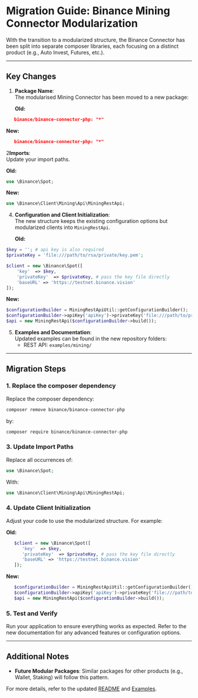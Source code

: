 # Migration Guide: Binance Mining Connector Modularization

With the transition to a modularized structure, the Binance Connector has been split into separate composer libraries, each focusing on a distinct product (e.g., Auto Invest, Futures, etc.). 

---

## Key Changes

1. **Package Name**:  
   The modularised Mining Connector has been moved to a new package:

   **Old:**
```json
   binance/binance-connector-php: "*"
```
   **New:**
```json
   binance/binance-connector-php: "*"
```

2**Imports**:  
   Update your import paths.

   **Old:**

```php
use \Binance\Spot;
```

   **New:**

```php
use \Binance\Client\Mining\Api\MiningRestApi;
```

4. **Configuration and Client Initialization**:  
   The new structure keeps the existing configuration options but modularized clients into `MiningRestApi`.

   **Old:**

```php
$key = ''; # api key is also required
$privateKey = 'file:///path/to/rsa/private/key.pem';

$client = new \Binance\Spot([
    'key'  => $key,
    'privateKey'  => $privateKey, # pass the key file directly
    'baseURL' => 'https://testnet.binance.vision'
]);
```

   **New:**

```php
$configurationBuilder = MiningRestApiUtil::getConfigurationBuilder();
$configurationBuilder->apiKey('apiKey')->privateKey('file:///path/to/private.key');
$api = new MiningRestApi($configurationBuilder->build());
```

5. **Examples and Documentation**:  
   Updated examples can be found in the new repository folders:
    - REST API: `examples/mining/`

---

## Migration Steps

### 1. Replace the composer dependency

Replace the composer dependency:

```bash
composer remove binance/binance-connector-php
```

by:

```bash
composer require binance/binance-connector-php
```

### 3. Update Import Paths

Replace all occurrences of:

```php
use \Binance\Spot;
```

With:

```php
use \Binance\Client\Mining\Api\MiningRestApi;
```

### 4. Update Client Initialization

Adjust your code to use the modularized structure. For example:

**Old:**

```php
   $client = new \Binance\Spot([
      'key'  => $key,
      'privateKey'  => $privateKey, # pass the key file directly
      'baseURL' => 'https://testnet.binance.vision'
   ]);
```

**New:**

```php
   $configurationBuilder = MiningRestApiUtil::getConfigurationBuilder();
   $configurationBuilder->apiKey('apiKey')->privateKey('file:///path/to/private.key');
   $api = new MiningRestApi($configurationBuilder->build());
```

### 5. Test and Verify

Run your application to ensure everything works as expected. Refer to the new documentation for any advanced features or configuration options.

---

## Additional Notes

- **Future Modular Packages**: Similar packages for other products (e.g., Wallet, Staking) will follow this pattern.

For more details, refer to the updated [README](../../README.md) and [Examples](../../../../examples/).